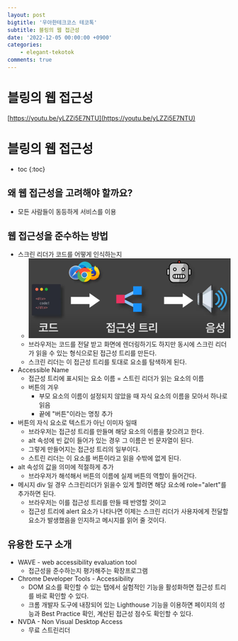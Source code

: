 ```yaml
---
layout: post
bigtitle: '우아한테크코스 테코톡'
subtitle: 블링의 웹 접근성
date: '2022-12-05 00:00:00 +0900'
categories:
    - elegant-tekotok
comments: true
---
```


# 블링의 웹 접근성
[https://youtu.be/yLZZi5E7NTU](https://youtu.be/yLZZi5E7NTU)

# 블링의 웹 접근성
* toc
{:toc}

## 왜 웹 접근성을 고려해야 할까요?
+ 모든 사람들이 동등하게 서비스를 이용 

## 웹 접근성을 준수하는 방법 
+ 스크린 리더가 코드를 어떻게 인식하는지
  + ![img.png](../../../assets/img/elegant-tekotok/BLING-WebAccessibility.png) 
  + 브라우저는 코드를 전달 받고 화면에 렌더링하기도 하지만 동시에 스크린 리더가 읽을 수 있는 형식으로된 접근성 트리를 만든다.
  + 스크린 리더는 이 접근성 트리를 토대로 요소를 탐색하게 된다. 
+ Accessible Name
  + 접근성 트리에 표시되는 요소 이름 = 스트린 리더가 읽는 요소의 이름 
  + 버튼의 겨우
    + 부모 요소의 이름이 설정되지 않았을 때 자식 요소의 이름을 모아서 하나로 읽음
    + 끝에 "버튼"이라는 명칭 추가 
+ 버튼의 자식 요소로 텍스트가 아닌 이미자 일때 
  + 브라우저는 접근성 트리를 만들며 해당 요소의 이름을 찾으려고 한다. 
  + alt 속성에 빈 값이 들어가 있는 경우 그 이름은 빈 문자열이 된다. 
  + 그렇게 만들어지는 접근성 트리의 일부이다. 
  + 스트린 리더는 이 요소를 버튼이라고 읽을 수밖에 없게 된다.
+ alt 속성의 값을 의미에 적절하게 추가
  + 브라우저가 해석해서 버튼의 이름에 실제 버튼의 역할이 들어간다. 
+ 메시지 div 일 경우 스크린리더가 읽을수 있게 할려면 해당 요소에 role="alert"를 추가하면 된다. 
  + 브라우저는 이를 접근성 트리를 만들 때 반영할 것이고 
  + 접근성 트리에 alert 요소가 나타나면 이제는 스크린 리더가 사용자에게 전달할 요소가 발생했음을 인지하고 메시지를 읽어 줄 것이다. 

## 유용한 도구 소개 
+ WAVE - web accessibility evaluation tool
  + 접근성을 준수하는지 평가해주는 확장프로그램 
+ Chrome Developer Tools - Accessibility
  + DOM 요소를 확인할 수 있는 탭에서 실험적인 기능을 활성화하면 접근성 트리를 바로 확인할 수 있다. 
  + 크롬 개발자 도구에 내장되어 있는 Lighthouse 기능을 이용하면 페이지의 성능과 Best Practice 확인, 계산된 접근성 점수도 확인할 수 있다. 
+ NVDA - Non Visual Desktop Access
  + 무료 스트린리더 

  



